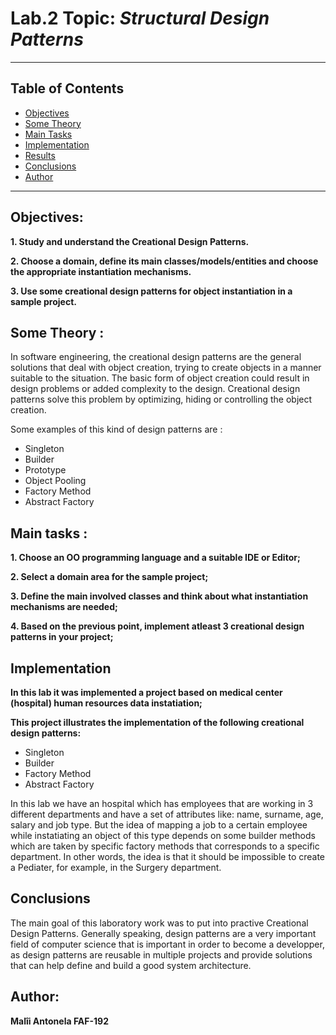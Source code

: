 
# Lab.2 Topic: *Structural Design Patterns*

------
## Table of Contents

* [Objectives](#objectives)
* [Some Theory](#theory)
* [Main Tasks](#main-tasks)
* [Implementation](#implementation)
* [Results](#results)
* [Conclusions](#conclusions)
* [Author](#author)
------
## Objectives:

__1. Study and understand the Creational Design Patterns.__

__2. Choose a domain, define its main classes/models/entities and choose the appropriate instantiation mechanisms.__

__3. Use some creational design patterns for object instantiation in a sample project.__

## Some Theory :

In software engineering, the creational design patterns are the general solutions that deal with object creation, trying to create objects in a manner suitable to the situation. The basic form of object creation could result in design problems or added complexity to the design. Creational design patterns solve this problem by optimizing, hiding or controlling the object creation.

Some examples of this kind of design patterns are :

   * Singleton
   * Builder
   * Prototype
   * Object Pooling
   * Factory Method
   * Abstract Factory
   
## Main tasks :

__1. Choose an OO programming language and a suitable IDE or Editor;__

__2. Select a domain area for the sample project;__

__3. Define the main involved classes and think about what instantiation mechanisms are needed;__

__4. Based on the previous point, implement atleast 3 creational design patterns in your project;__

## Implementation

__In this lab it was implemented a project based on medical center (hospital) human resources data instatiation;__

__This project illustrates the implementation of the following creational design patterns:__
   * Singleton
   * Builder
   * Factory Method
   * Abstract Factory
 
In this lab we have an hospital which has employees that are working in 3 different departments and have a set of attributes like: name, surname, age, salary and job type.
But the idea of mapping a job to a certain employee while instatiating an object of this type depends on some builder methods which are taken by specific factory methods that corresponds to a specific department. In other words, the idea is that
it should be impossible to create a Pediater, for example, in the Surgery department.


## Conclusions

The main goal of this laboratory work was to put into practive Creational Design Patterns.
Generally speaking, design patterns are a very important field of computer science that is important in order to become a developper,
as design patterns are reusable in multiple projects and provide solutions that can help
define and build a good system architecture.

## Author: 

__Malîi Antonela FAF-192__